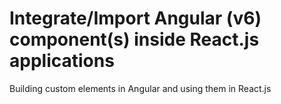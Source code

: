 # Integrate/Import Angular (v6) component(s) inside React.js applications

Building custom elements in Angular and using them in React.js
